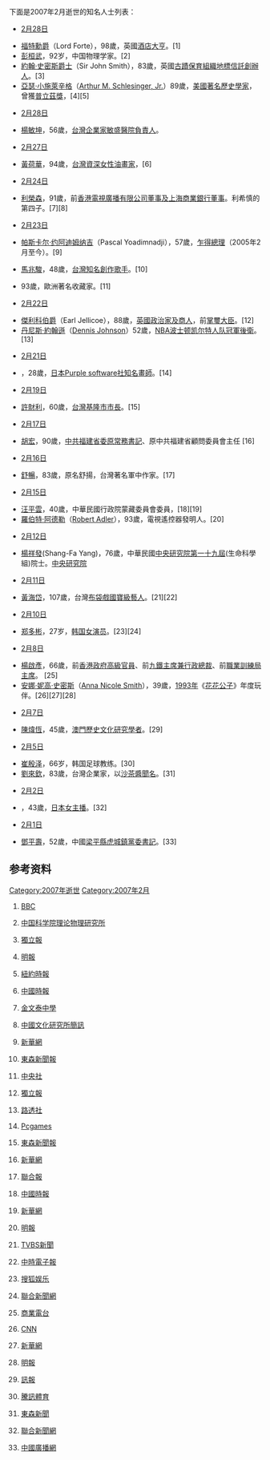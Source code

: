 下面是2007年2月逝世的知名人士列表：

  - [2月28日](../Page/2月28日.md "wikilink")

<!-- end list -->

  - [福特勳爵](https://zh.wikipedia.org/wiki/查爾斯·福特 "wikilink")（Lord
    Forte），98歲，英國[酒店大亨](../Page/酒店.md "wikilink")。\[1\]
  - [彭桓武](../Page/彭桓武.md "wikilink")，92岁，中国物理学家。\[2\]
  - [約翰·史密斯爵士](https://zh.wikipedia.org/wiki/約翰·林賽·艾利克·史密斯 "wikilink")（Sir
    John
    Smith），83歲，英國[古蹟保育組織](https://zh.wikipedia.org/wiki/古蹟 "wikilink")[地標信託創辦人](https://zh.wikipedia.org/wiki/地標信託 "wikilink")。\[3\]
  - [亞瑟·小施萊辛格](https://zh.wikipedia.org/wiki/亞瑟·小施萊辛格 "wikilink")（[Arthur
    M. Schlesinger,
    Jr.](../Page/小亞瑟·史列辛格.md "wikilink")）89歲，[美國著名歷史學家](https://zh.wikipedia.org/wiki/美國 "wikilink")，曾獲[普立茲獎](https://zh.wikipedia.org/wiki/普立茲獎 "wikilink")，\[4\]\[5\]

<!-- end list -->

  - [2月28日](../Page/2月28日.md "wikilink")

<!-- end list -->

  - [楊敏坤](https://zh.wikipedia.org/wiki/楊敏坤 "wikilink")，56歲，[台灣企業家敏盛醫院負責人](https://zh.wikipedia.org/wiki/台灣 "wikilink")。

<!-- end list -->

  - [2月27日](../Page/2月27日.md "wikilink")

<!-- end list -->

  - [黃荷華](https://zh.wikipedia.org/wiki/黃荷華 "wikilink")，94歲，[台灣資深女性油畫家](https://zh.wikipedia.org/wiki/台灣 "wikilink")，\[6\]

<!-- end list -->

  - [2月24日](../Page/2月24日.md "wikilink")

<!-- end list -->

  - [利榮森](https://zh.wikipedia.org/wiki/利榮森 "wikilink")，91歲，前[香港電視廣播有限公司董事及](https://zh.wikipedia.org/wiki/香港電視廣播有限公司 "wikilink")[上海商業銀行董事](../Page/上海商業銀行.md "wikilink")。利希慎的第四子。\[7\]\[8\]

<!-- end list -->

  - [2月23日](../Page/2月23日.md "wikilink")

<!-- end list -->

  - [帕斯卡尔·约阿迪姆纳吉](https://zh.wikipedia.org/wiki/帕斯卡尔·约阿迪姆纳吉 "wikilink")（Pascal
    Yoadimnadji），57歲，[乍得總理](../Page/乍得.md "wikilink")（2005年2月至今）。\[9\]

  - [馬兆駿](../Page/馬兆駿.md "wikilink")，48歲，[台灣知名創作歌手](https://zh.wikipedia.org/wiki/台灣 "wikilink")。\[10\]

  - 93歲，歐洲著名收藏家。\[11\]

<!-- end list -->

  - [2月22日](../Page/2月22日.md "wikilink")

<!-- end list -->

  - [傑利科伯爵](https://zh.wikipedia.org/wiki/喬治·派翠克·約翰·拉什沃思·傑利科，第二代傑利科伯爵 "wikilink")（Earl
    Jellicoe），88歲，[英國](https://zh.wikipedia.org/wiki/英國 "wikilink")[政治家及](../Page/政治家.md "wikilink")[商人](../Page/商人.md "wikilink")，前[掌璽大臣](../Page/掌璽大臣.md "wikilink")。\[12\]
  - [丹尼斯·約翰遜](https://zh.wikipedia.org/wiki/丹尼斯·約翰遜 "wikilink")（[Dennis
    Johnson](../Page/丹尼斯·強森.md "wikilink")）52歲，[NBA](../Page/NBA.md "wikilink")[波士顿凯尔特人队冠軍後衛](https://zh.wikipedia.org/wiki/波士顿凯尔特人队 "wikilink")。\[13\]

<!-- end list -->

  - [2月21日](../Page/2月21日.md "wikilink")

<!-- end list -->

  - ，28歲，[日本](../Page/日本.md "wikilink")[Purple
    software社知名](https://zh.wikipedia.org/wiki/Purple_software社 "wikilink")[畫師](https://zh.wikipedia.org/wiki/畫師 "wikilink")。\[14\]

<!-- end list -->

  - [2月19日](../Page/2月19日.md "wikilink")

<!-- end list -->

  - [許財利](../Page/許財利.md "wikilink")，60歲，[台灣](https://zh.wikipedia.org/wiki/台灣 "wikilink")[基隆市市長](../Page/基隆市.md "wikilink")。\[15\]

<!-- end list -->

  - [2月17日](../Page/2月17日.md "wikilink")

<!-- end list -->

  - [胡宏](../Page/胡宏_\(官员\).md "wikilink")，90歲，[中共福建省委原常務書記](https://zh.wikipedia.org/wiki/中共福建省委 "wikilink")、原中共福建省顧問委員會主任
    \[16\]

<!-- end list -->

  - [2月16日](../Page/2月16日.md "wikilink")

<!-- end list -->

  - [舒暢](https://zh.wikipedia.org/wiki/舒暢_\(台灣作家\) "wikilink")，83歲，原名舒揚，台灣著名軍中作家。\[17\]

<!-- end list -->

  - [2月15日](../Page/2月15日.md "wikilink")

<!-- end list -->

  - [汪平雲](../Page/汪平雲.md "wikilink")，40歲，中華民國行政院蒙藏委員會委員，\[18\]\[19\]
  - [羅伯特·阿德勒](https://zh.wikipedia.org/wiki/羅伯特·阿德勒 "wikilink")（[Robert
    Adler](https://zh.wikipedia.org/wiki/罗伯特·阿德勒 "wikilink")），93歲，電視遙控器發明人。\[20\]

<!-- end list -->

  - [2月12日](../Page/2月12日.md "wikilink")

<!-- end list -->

  - [楊祥發](../Page/楊祥發.md "wikilink")(Shang-Fa
    Yang)，76歲，中華民國[中央研究院第一十九屆](https://zh.wikipedia.org/wiki/中央研究院 "wikilink")(生命科學組)院士。[中央研究院](https://academicians.sinica.edu.tw/index.php?func=1-D)</ref>

<!-- end list -->

  - [2月11日](../Page/2月11日.md "wikilink")

<!-- end list -->

  - [黃海岱](../Page/黃海岱.md "wikilink")，107歲，台灣[布袋戲國寶級藝人](../Page/布袋戲.md "wikilink")。\[21\]\[22\]

<!-- end list -->

  - [2月10日](../Page/2月10日.md "wikilink")

<!-- end list -->

  - [郑多彬](https://zh.wikipedia.org/wiki/郑多彬_\(1980年\) "wikilink")，27岁，[韩国女演员](https://zh.wikipedia.org/wiki/韩国 "wikilink")。\[23\]\[24\]

<!-- end list -->

  - [2月8日](../Page/2月8日.md "wikilink")

<!-- end list -->

  - [楊啟彥](../Page/楊啟彥.md "wikilink")，66歲，前[香港政府高級官員](https://zh.wikipedia.org/wiki/港英政府 "wikilink")、前[九鐵主席兼行政總裁](https://zh.wikipedia.org/wiki/九鐵 "wikilink")、前[職業訓練局主席](https://zh.wikipedia.org/wiki/職業訓練局 "wikilink")。
    \[25\]
  - [安娜·妮高·史密斯](https://zh.wikipedia.org/wiki/安娜·妮高·史密斯 "wikilink")（[Anna
    Nicole
    Smith](../Page/安娜·妮可·史密斯.md "wikilink")），39歲，[1993年](../Page/1993年.md "wikilink")《[花花公子](../Page/花花公子.md "wikilink")》年度玩伴。\[26\]\[27\]\[28\]

<!-- end list -->

  - [2月7日](../Page/2月7日.md "wikilink")

<!-- end list -->

  - [陳煒恆](../Page/陳煒恆.md "wikilink")，45歲，[澳門歷史文化研究學者](../Page/澳門.md "wikilink")。\[29\]

<!-- end list -->

  - [2月5日](../Page/2月5日.md "wikilink")

<!-- end list -->

  - [崔殷泽](https://zh.wikipedia.org/wiki/崔殷泽 "wikilink")，66岁，韩国足球教练。\[30\]
  - [劉來欽](../Page/劉來欽.md "wikilink")，83歲，台灣企業家，以[沙茶醬聞名](https://zh.wikipedia.org/wiki/沙茶醬 "wikilink")。\[31\]

<!-- end list -->

  - [2月2日](../Page/2月2日.md "wikilink")

<!-- end list -->

  - ，43歲，[日本女主播](../Page/日本.md "wikilink")。\[32\]

<!-- end list -->

  - [2月1日](../Page/2月1日.md "wikilink")

<!-- end list -->

  - [鄧平壽](https://zh.wikipedia.org/wiki/鄧平壽 "wikilink")，52歲，中國[梁平縣](https://zh.wikipedia.org/wiki/梁平縣 "wikilink")[虎城鎮黨委書記](https://zh.wikipedia.org/wiki/虎城鎮 "wikilink")。\[33\]

## 参考资料

[Category:2007年逝世](https://zh.wikipedia.org/wiki/Category:2007年逝世 "wikilink")
[Category:2007年2月](https://zh.wikipedia.org/wiki/Category:2007年2月 "wikilink")

1.  [BBC](http://news.bbc.co.uk/2/hi/uk_news/6403767.stm)
2.  [中国科学院理论物理研究所](http://www.itp.ac.cn/News/2006/peng.php)
3.  [獨立報](http://news.independent.co.uk/people/obituaries/article2314188.ece)

4.  [明報](https://web.archive.org/web/20070304095641/http://hk.news.yahoo.com/070301/12/22tyd.html)
5.  [紐約時報](http://www.nytimes.com/2007/02/28/washington/28cnd-schlesinger.html)
6.  [中國時報](http://news.chinatimes.com/Chinatimes/newscontent/newscontent-artnews/0,3457,112007030100224+110513+20070301,00.html)

7.  [金文泰中學](http://clementi.edu.hk/news.asp)
8.  [中國文化研究所簡訊](http://www.cuhk.edu.hk/ics/general/newsletter/nl07_05.htm)
9.  [新華網](http://news.xinhuanet.com/world/2007-02/23/content_5765238.htm)
10. [東森新聞報](http://ettoday.com/2007/02/24/91-2058153.htm)
11. [中央社](http://news.chinatimes.com/2007Cti/2007Cti-News/2007Cti-News-Content/0,4521,130504+132007022600821,00.html)
12. [獨立報](http://news.independent.co.uk/people/obituaries/article2300414.ece)

13. [路透社](http://cnt.today.reuters.com/news/newsArticle.aspx?type=sportsNews&storyID=2007-02-23T112620Z_01_NOOTR_RTRJONC_0_ChinaT-229741-1.xm)
14. [Pcgames](http://www.pcgames.com.cn/cartoon/news/guowainews/0703/868754.html)

15. [東森新聞報](http://www.ettoday.com/2007/02/19/122-2057159.htm)
16. [新華網](http://news.xinhuanet.com/politics/2007-03/26/content_5896661.htm)
17. [聯合報](http://udn.com/NEWS/READING/REA8/3740773.shtml)
18. [中國時報](http://news.chinatimes.com/2007Cti/2007Cti-News/2007Cti-News-Content/0,4521,110501+112007021600028,00.html)

19. [新華網](http://news.xinhuanet.com/tai_gang_ao/2007-02/16/content_5746166.htm)
20. [明報](https://web.archive.org/web/20070219095223/http://hk.news.yahoo.com/070217/12/220he.html)
21. [TVBS新聞](http://www.tvbs.com.tw/NEWS/NEWS_LIST.asp?no=yehmin20070211004806)
22. [中時電子報](http://news.chinatimes.com/2007Cti/2007Cti-Rtn/2007Cti-Rtn-Content/0,4526,110107+112007021100324,00.html)

23. [搜狐娱乐](http://yule.sohu.com/s2007/zhengduobin/)
24. [聯合新聞網](http://chinese.yna.co.kr/services/cb/article.asp?Nid=20070210110630J1&Cid=04)
25. [商業電台](http://pshweb02.881903.com/apps/news/html/news/20070208/2007020823010817900.htm)

26. [CNN](http://www.cnn.com/2007/SHOWBIZ/TV/02/08/anna.nicole.collapses/)
27. [新華網](http://news.xinhuanet.com/world/2007-02/09/content_5718802.htm)
28. [明報](http://202.83.202.205/htm/INews/20070209/ta50726w.htm)
29. [訊報](http://home.macau.ctm.net/~sonpou/1002/Mag.htm)
30. [騰訊體育](http://sports.qq.com/a/20070206/000431.htm)
31. [東森新聞](http://www.ettoday.com/2007/02/14/327-2055721.htm)
32. [聯合新聞網](http://tw.news.yahoo.com/article/url/d/a/070204/2/a65k.html)
33. [中國廣播網](http://www.cnr.cn/tfmb/dps/jj/200706/t20070613_504489921.html)